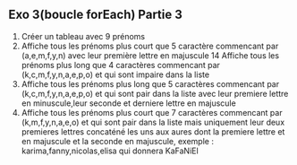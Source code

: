 ## Exo 3(boucle forEach) Partie 3
1. Créer un tableau avec 9 prénoms
2. Affiche tous les prénoms plus court que 5 caractère commencant par (a,e,m,f,y,n)  avec leur première lettre en majuscule
14 Affiche tous les prénoms plus long que 4 caractères commencant par (k,c,m,f,y,n,a,e,p,o) et qui sont impaire dans la liste 
3. Affiche tous les prénoms plus long que 5 caractères commencant par (k,c,m,f,y,n,a,e,p,o) et qui sont pair dans la liste avec leur premiere lettre en minuscule,leur seconde et derniere lettre en majuscule
4. Affiche tous les prénoms plus court que 7 caractères commencant par (k,m,f,y,n,a,e,o) et qui sont pair dans la liste mais uniquement leur deux premieres lettres concaténé les uns aux aures dont la premiere lettre et en majuscule et la seconde en majuscule, exemple :  karima,fanny,nicolas,elisa qui donnera KaFaNiEl